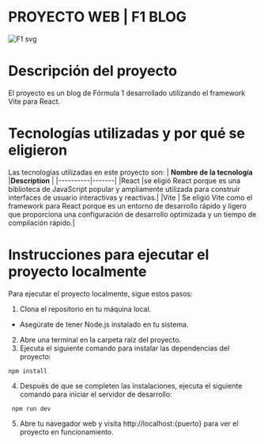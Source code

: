 # PROYECTO WEB | F1 BLOG
![F1 svg](https://github.com/paulabaal12/lab6-web/assets/106341373/9117c4ce-6c4a-47d2-891e-58186129eb4a)

# Descripción del proyecto

El proyecto es un blog de Fórmula 1 desarrollado utilizando el framework Vite para React.


# Tecnologías utilizadas y por qué se eligieron

Las tecnologías utilizadas en este proyecto son:
| **Nombre de la tecnología** |**Description** |
|----------|-------|
|React |se eligió React porque es una biblioteca de JavaScript popular y ampliamente utilizada para construir interfaces de usuario interactivas y reactivas.|
|Vite | Se eligió Vite como el framework para React porque es un entorno de desarrollo rápido y ligero que proporciona una configuración de desarrollo optimizada y un tiempo de compilación rápido.|

# Instrucciones para ejecutar el proyecto localmente

Para ejecutar el proyecto localmente, sigue estos pasos:

1. Clona el repositorio en tu máquina local.
* Asegúrate de tener Node.js instalado en tu sistema.
2. Abre una terminal en la carpeta raíz del proyecto.
3. Ejecuta el siguiente comando para instalar las dependencias del proyecto:
```
npm install
```
4. Después de que se completen las instalaciones, ejecuta el siguiente comando para iniciar el servidor de desarrollo:

```
 npm run dev
```
5. Abre tu navegador web y visita http://localhost:{puerto} para ver el proyecto en funcionamiento.
